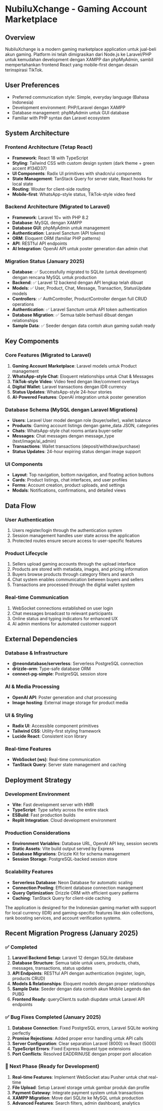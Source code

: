 # NubiluXchange - Gaming Account Marketplace

## Overview

NubiluXchange is a modern gaming marketplace application untuk jual-beli akun gaming. Platform ini telah dimigrasikan dari Node.js ke Laravel/PHP untuk kemudahan development dengan XAMPP dan phpMyAdmin, sambil mempertahankan frontend React yang mobile-first dengan desain terinspirasi TikTok.

## User Preferences

- Preferred communication style: Simple, everyday language (Bahasa Indonesia)
- Development environment: PHP/Laravel dengan XAMPP
- Database management: phpMyAdmin untuk GUI database
- Familiar with PHP syntax dan Laravel ecosystem

## System Architecture

### Frontend Architecture (Tetap React)
- **Framework**: React 18 with TypeScript
- **Styling**: Tailwind CSS with custom design system (dark theme + green accent #134D37)
- **UI Components**: Radix UI primitives with shadcn/ui components
- **State Management**: TanStack Query for server state, React hooks for local state
- **Routing**: Wouter for client-side routing
- **Mobile-first**: WhatsApp-style status, TikTok-style video feed

### Backend Architecture (Migrated to Laravel)
- **Framework**: Laravel 10+ with PHP 8.2
- **Database**: MySQL dengan XAMPP
- **Database GUI**: phpMyAdmin untuk management
- **Authentication**: Laravel Sanctum (API tokens)
- **ORM**: Eloquent ORM (familiar PHP patterns)
- **API**: RESTful API endpoints
- **AI Integration**: OpenAI API untuk poster generation dan admin chat

### Migration Status (January 2025)
- **Database**: ✅ Successfully migrated to SQLite (untuk development) dengan rencana MySQL untuk production
- **Backend**: ✅ Laravel 12 backend dengan API lengkap telah dibuat
- **Models**: ✅ User, Product, Chat, Message, Transaction, StatusUpdate models
- **Controllers**: ✅ AuthController, ProductController dengan full CRUD operations
- **Authentication**: ✅ Laravel Sanctum untuk API token authentication
- **Database Migration**: ✅ Semua table berhasil dibuat dengan relationships
- **Sample Data**: ✅ Seeder dengan data contoh akun gaming sudah ready

## Key Components

### Core Features (Migrated to Laravel)
1. **Gaming Account Marketplace**: Laravel models untuk Product management
2. **WhatsApp-style Chat**: Eloquent relationships untuk Chat & Messages
3. **TikTok-style Video**: Video feed dengan like/comment overlays  
4. **Digital Wallet**: Laravel transactions dengan IDR currency
5. **Status Updates**: WhatsApp-style 24-hour stories
6. **AI-Powered Features**: OpenAI integration untuk poster generation

### Database Schema (MySQL dengan Laravel Migrations)
- **Users**: Laravel User model dengan role (buyer/seller), wallet balance
- **Products**: Gaming account listings dengan game_data JSON, categories
- **Chats**: WhatsApp-style chat rooms antara buyer-seller
- **Messages**: Chat messages dengan message_type (text/image/ai_admin)
- **Transactions**: Wallet transactions (deposit/withdraw/purchase)
- **Status Updates**: 24-hour expiring status dengan image support

### UI Components
- **Layout**: Top navigation, bottom navigation, and floating action buttons
- **Cards**: Product listings, chat interfaces, and user profiles
- **Forms**: Account creation, product uploads, and settings
- **Modals**: Notifications, confirmations, and detailed views

## Data Flow

### User Authentication
1. Users register/login through the authentication system
2. Session management handles user state across the application
3. Protected routes ensure secure access to user-specific features

### Product Lifecycle
1. Sellers upload gaming accounts through the upload interface
2. Products are stored with metadata, images, and pricing information
3. Buyers browse products through category filters and search
4. Chat system enables communication between buyers and sellers
5. Transactions are processed through the digital wallet system

### Real-time Communication
1. WebSocket connections established on user login
2. Chat messages broadcast to relevant participants
3. Online status and typing indicators for enhanced UX
4. AI admin mentions for automated customer support

## External Dependencies

### Database & Infrastructure
- **@neondatabase/serverless**: Serverless PostgreSQL connection
- **drizzle-orm**: Type-safe database ORM
- **connect-pg-simple**: PostgreSQL session store

### AI & Media Processing
- **OpenAI API**: Poster generation and chat processing
- **Image hosting**: External image storage for product media

### UI & Styling
- **Radix UI**: Accessible component primitives
- **Tailwind CSS**: Utility-first styling framework
- **Lucide React**: Consistent icon library

### Real-time Features
- **WebSocket (ws)**: Real-time communication
- **TanStack Query**: Server state management and caching

## Deployment Strategy

### Development Environment
- **Vite**: Fast development server with HMR
- **TypeScript**: Type safety across the entire stack
- **ESBuild**: Fast production builds
- **Replit Integration**: Cloud development environment

### Production Considerations
- **Environment Variables**: Database URL, OpenAI API key, session secrets
- **Static Assets**: Vite build output served by Express
- **Database Migrations**: Drizzle Kit for schema management
- **Session Storage**: PostgreSQL-backed session store

### Scalability Features
- **Serverless Database**: Neon Database for automatic scaling
- **Connection Pooling**: Efficient database connection management
- **Query Optimization**: Drizzle ORM with efficient query patterns
- **Caching**: TanStack Query for client-side caching

The application is designed for the Indonesian gaming market with support for local currency (IDR) and gaming-specific features like skin collections, rank boosting services, and account verification systems.

## Recent Migration Progress (January 2025)

### ✅ Completed
1. **Laravel Backend Setup**: Laravel 12 dengan SQLite database
2. **Database Structure**: Semua table untuk users, products, chats, messages, transactions, status updates
3. **API Endpoints**: RESTful API dengan authentication (register, login, products CRUD)
4. **Models & Relationships**: Eloquent models dengan proper relationships
5. **Sample Data**: Seeder dengan data contoh akun Mobile Legends dan PUBG
6. **Frontend Ready**: queryClient.ts sudah diupdate untuk Laravel API endpoints

### ✅ Bug Fixes Completed (January 2025)
1. **Database Connection**: Fixed PostgreSQL errors, Laravel SQLite working perfectly
2. **Promise Rejections**: Added proper error handling untuk API calls
3. **Server Configuration**: Clear separation Laravel (8000) vs React (5000)
4. **TypeScript Errors**: Fixed Express Request type extensions
5. **Port Conflicts**: Resolved EADDRINUSE dengan proper port allocation

### 🎯 Next Phase (Ready for Development)
1. **Real-time Features**: Implement WebSocket atau Pusher untuk chat real-time
2. **File Upload**: Setup Laravel storage untuk gambar produk dan profile  
3. **Payment Gateway**: Integrate payment system untuk transactions
4. **XAMPP Migration**: Move dari SQLite ke MySQL untuk production
5. **Advanced Features**: Search filters, admin dashboard, analytics